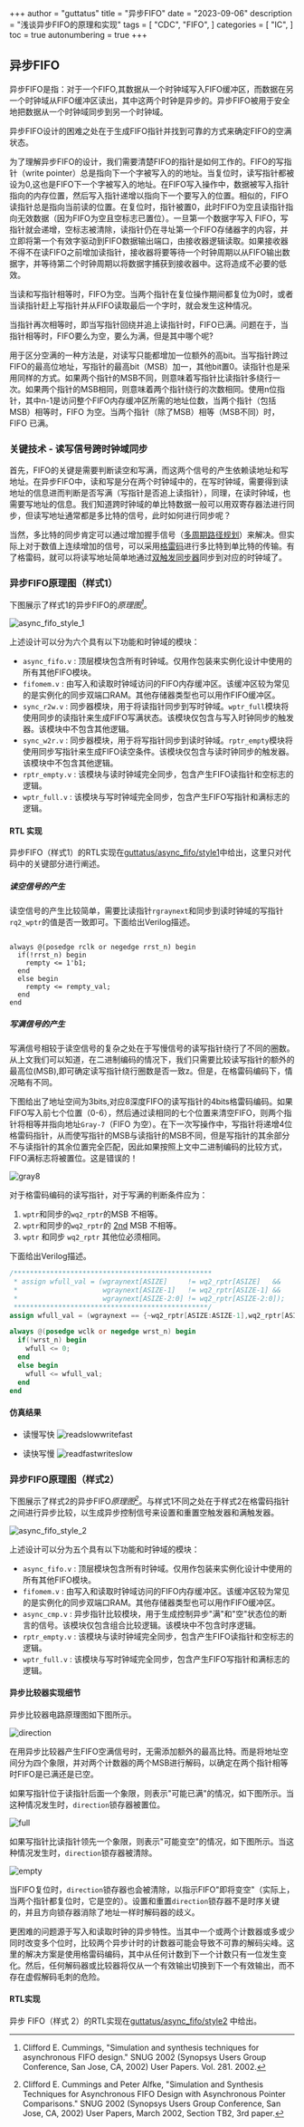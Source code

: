 +++
author = "guttatus"
title = "异步FIFO"
date = "2023-09-06"
description = "浅谈异步FIFO的原理和实现"
tags = [
    "CDC",
    "FIFO",
]
categories = [
    "IC",
]
toc = true
autonumbering = true
+++

## 异步FIFO

异步FIFO是指：对于一个FIFO,其数据从一个时钟域写入FIFO缓冲区，而数据在另一个时钟域从FIFO缓冲区读出，其中这两个时钟是异步的。异步FIFO被用于安全地把数据从一个时钟域同步到另一个时钟域。

异步FIFO设计的困难之处在于生成FIFO指针并找到可靠的方式来确定FIFO的空满状态。

为了理解异步FIFO的设计，我们需要清楚FIFO的指针是如何工作的。FIFO的写指针（write pointer）总是指向下一个字被写入的的地址。当复位时，读写指针都被设为0,这也是FIFO下一个字被写入的地址。在FIFO写入操作中，数据被写入指针指向的内存位置，然后写入指针递增以指向下一个要写入的位置。相似的，FIFO读指针总是指向当前读的位置。在复位时，指针被置0，此时FIFO为空且读指针指向无效数据（因为FIFO为空且空标志已置位）。一旦第一个数据字写入 FIFO，写指针就会递增，空标志被清除，读指针仍在寻址第一个FIFO存储器字的内容，并立即将第一个有效字驱动到FIFO数据输出端口，由接收器逻辑读取。如果接收器不得不在读FIFO之前增加读指针，接收器将要等待一个时钟周期以从FIFO输出数据字，并等待第二个时钟周期以将数据字捕获到接收器中。这将造成不必要的低效。

当读和写指针相等时，FIFO为空。当两个指针在复位操作期间都复位为0时，或者当读指针赶上写指针并从FIFO读取最后一个字时，就会发生这种情况。

当指针再次相等时，即当写指针回绕并追上读指针时，FIFO已满。问题在于，当指针相等时，FIFO要么为空，要么为满，但是其中哪个呢?

用于区分空满的一种方法是，对读写只能都增加一位额外的高bit。当写指针跨过FIFO的最高位地址，写指针的最高bit（MSB）加一，其他bit置0。读指针也是采用同样的方式。如果两个指针的MSB不同，则意味着写指针比读指针多绕行一次。如果两个指针的MSB相同，则意味着两个指针绕行的次数相同。使用n位指针，其中n-1是访问整个FIFO内存缓冲区所需的地址位数，当两个指针（包括 MSB）相等时，FIFO 为空。当两个指针（除了MSB）相等（MSB不同）时，FIFO 已满。

### 关键技术 - 读写信号跨时钟域同步
首先，FIFO的关键是需要判断读空和写满，而这两个信号的产生依赖读地址和写地址。在异步FIFO中，读和写是分在两个时钟域中的，在写时钟域，需要得到读地址的信息进而判断是否写满（写指针是否追上读指针），同理，在读时钟域，也需要写地址的信息。我们知道跨时钟域的单比特数据一般可以用双寄存器法进行同步，但读写地址通常都是多比特的信号，此时如何进行同步呢？

当然，多比特的同步肯定可以通过增加握手信号（[多周期路径规划](https://guttatus.github.io/post/cdc-2/#%E5%A4%9A%E5%91%A8%E6%9C%9F%E8%B7%AF%E5%BE%84%E8%A7%84%E5%88%92)）来解决。但实际上对于数值上连续增加的信号，可以采用[格雷码](https://guttatus.github.io/post/gray-code/)进行多比特到单比特的传输。有了格雷码，就可以将读写地址简单地通过[双触发同步器](https://guttatus.github.io/post/cdc-1/#%E5%8F%8C%E8%A7%A6%E5%8F%91%E5%90%8C%E6%AD%A5%E5%99%A8)同步到对应的时钟域了。

### 异步FIFO原理图（样式1）
下图展示了样式1的异步FIFO的<cite>原理图[^1]</cite>。

![async_fifo_style_1](/img/posts/async-fifo/async_fifo_style_1.png)

上述设计可以分为六个具有以下功能和时钟域的模块：  
- `async_fifo.v` : 顶层模块包含所有时钟域。仅用作包装来实例化设计中使用的所有其他FIFO模块。
- `fifomem.v` : 由写入和读取时钟域访问的FIFO内存缓冲区。该缓冲区较为常见的是实例化的同步双端口RAM。其他存储器类型也可以用作FIFO缓冲区。
- `sync_r2w.v` : 同步器模块，用于将读指针同步到写时钟域。`wptr_full`模块将使用同步的读指针来生成FIFO写满状态。该模块仅包含与写入时钟同步的触发器。该模块中不包含其他逻辑。
- `sync_w2r.v` : 同步器模块，用于将写指针同步到读时钟域。`rptr_empty`模块将使用同步写指针来生成FIFO读空条件。该模块仅包含与读时钟同步的触发器。该模块中不包含其他逻辑。
- `rptr_empty.v` : 该模块与读时钟域完全同步，包含产生FIFO读指针和空标志的逻辑。
- `wptr_full.v` : 该模块与写时钟域完全同步，包含产生FIFO写指针和满标志的逻辑。

#### RTL 实现
异步FIFO（样式1）的RTL实现在[guttatus/async_fifo/style1](https://github.com/guttatus/verilog-examples/tree/main/FIFO/async_fifo/style1)中给出，这里只对代码中的关键部分进行阐述。

##### 读空信号的产生
读空信号的产生比较简单，需要比读指针`rgraynext`和同步到读时钟域的写指针`rq2_wptr`的值是否一致即可。下面给出Verilog描述。
``` Verilogtu
  
always @(posedge rclk or negedge rrst_n) begin
  if(!rrst_n) begin
    rempty <= 1'b1;
  end
  else begin
    rempty <= rempty_val;
  end
end
```

##### 写满信号的产生
写满信号相较于读空信号的复杂之处在于写慢信号的读写指针绕行了不同的圈数。从上文我们可以知道，在二进制编码的情况下，我们只需要比较读写指针的额外的最高位(MSB),即可确定读写指针绕行圈数是否一致z。但是，在格雷码编码下，情况略有不同。

下图给出了地址空间为3bits,对应8深度FIFO的读写指针的4bits格雷码编码。如果FIFO写入前七个位置（0-6），然后通过读相同的七个位置来清空FIFO，则两个指针将相等并指向地址`Gray-7`（FIFO 为空）。在下一次写操作中，写指针将递增4位格雷码指针，从而使写指针的MSB与读指针的MSB不同，但是写指针的其余部分不与读指针的其余位置完全匹配，因此如果按照上文中二进制编码的比较方式，FIFO满标志将被置位。这是错误的！

![gray8](/img/posts/async-fifo/gray8.png)

对于格雷码编码的读写指针，对于写满的判断条件应为：

1. `wptr`和同步的`wq2_rptr`的MSB 不相等。
2. `wptr`和同步的`wq2_rptr`的 <u>2nd</u> MSB 不相等。
3. `wptr` 和同步 `wq2_rptr` 其他位必须相同。

下面给出Verilog描述。

``` Verilog
/*************************************************
 * assign wfull_val = (wgraynext[ASIZE]     != wq2_rptr[ASIZE]   &&
 *                     wgraynext[ASIZE-1]   != wq2_rptr[ASIZE-1] &&
 *                     wgraynext[ASIZE-2:0] != wq2_rptr[ASIZE-2:0]);
 ************************************************/
assign wfull_val = (wgraynext == {~wq2_rptr[ASIZE:ASIZE-1],wq2_rptr[ASIZE-2:0]});

always @(posedge wclk or negedge wrst_n) begin
  if(!wrst_n) begin
    wfull <= 0;
  end
  else begin
    wfull <= wfull_val;
  end
end
```

#### 仿真结果

- 读慢写快
![readslowwritefast](/img/posts/async-fifo/readslowwritefast.png)

- 读快写慢
![readfastwriteslow](/img/posts/async-fifo/readfastwriteslow.png)

### 异步FIFO原理图（样式2）
下图展示了样式2的异步FIFO<cite>原理图[^2]</cite>。与样式1不同之处在于样式2在格雷码指针之间进行异步比较，以生成异步控制信号来设置和重置空触发器和满触发器。

![async_fifo_style_2](/img/posts/async-fifo/async_fifo_style_2.png)

上述设计可以分为五个具有以下功能和时钟域的模块：
- `async_fifo.v` : 顶层模块包含所有时钟域。仅用作包装来实例化设计中使用的所有其他FIFO模块。
- `fifomem.v` : 由写入和读取时钟域访问的FIFO内存缓冲区。该缓冲区较为常见的是实例化的同步双端口RAM。其他存储器类型也可以用作FIFO缓冲区。
- `async_cmp.v` : 异步指针比较模块，用于生成控制异步"满"和"空"状态位的断言的信号。该模块仅包含组合比较逻辑。该模块中不包含时序逻辑。
- `rptr_empty.v` : 该模块与读时钟域完全同步，包含产生FIFO读指针和空标志的逻辑。
- `wptr_full.v` : 该模块与写时钟域完全同步，包含产生FIFO写指针和满标志的逻辑。

#### 异步比较器实现细节
异步比较器电路原理图如下图所示。

![direction](/img/posts/async-fifo/direction.png)

在用异步比较器产生FIFO空满信号时，无需添加额外的最高比特。而是将地址空间分为四个象限，并对两个计数器的两个MSB进行解码，以确定在两个指针相等时FIFO是已满还是已空。

如果写指针位于读指针后面一个象限，则表示"可能已满"的情况，如下图所示。当这种情况发生时，`direction`锁存器被置位。

![full](/img/posts/async-fifo/full.png)

如果写指针比读指针领先一个象限，则表示"可能变空"的情况，如下图所示。当这种情况发生时，`direction`锁存器被清除。

![empty](/img/posts/async-fifo/empty.png)

当FIFO复位时，`direction`锁存器也会被清除，以指示FIFO"即将变空"（实际上，当两个指针都复位时，它是空的）。设置和重置`direction`锁存器不是时序关键的，并且方向锁存器消除了地址一样时解码器的歧义。

更困难的问题源于写入和读取时钟的异步特性。当其中一个或两个计数器或多或少同时改变多个位时，比较两个异步计时的计数器可能会导致不可靠的解码尖峰。这里的解决方案是使用格雷码编码，其中从任何计数到下一个计数只有一位发生变化。然后，任何解码器或比较器将仅从一个有效输出切换到下一个有效输出，而不存在虚假解码毛刺的危险。

#### RTL实现
异步 FIFO（样式 2）的RTL实现在[guttatus/async_fifo/style2](https://github.com/guttatus/verilog-examples/tree/main/FIFO/async_fifo/style2) 中给出。

[^1]: Clifford E. Cummings, "Simulation and synthesis techniques for asynchronous FIFO design." SNUG 2002 (Synopsys Users Group Conference, San Jose, CA, 2002) User Papers. Vol. 281. 2002.
[^2]: Clifford E. Cummings and Peter Alfke, "Simulation and Synthesis Techniques for Asynchronous FIFO Design with Asynchronous Pointer Comparisons." SNUG 2002 (Synopsys Users Group Conference, San Jose, CA, 2002) User Papers,
March 2002, Section TB2, 3rd paper.
